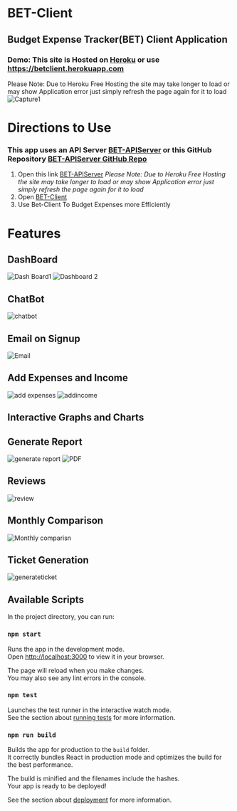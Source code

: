 # BET-Client
## Budget Expense Tracker(BET) Client Application 

### Demo: This site is Hosted on [Heroku](https://betclient.herokuapp.com/) or use https://betclient.herokuapp.com
Please Note: Due to Heroku Free Hosting the site may take longer to load or may show Application error just simply refresh the page again for it to load
![Capture1](https://user-images.githubusercontent.com/67777018/189949158-ed97b4a3-d114-4772-ba36-4244bd721d6e.PNG)

# Directions to Use
### This app uses an API Server [BET-APIServer](https://betserverapi.herokuapp.com/) or this GitHub Repository [BET-APIServer GitHub Repo](https://github.com/kevin46dsa/BET-APIServer)

1. Open this link [BET-APIServer](https://betserverapi.herokuapp.com/) *Please Note: Due to Heroku Free Hosting the site may take longer to load or may show Application error just simply refresh the page again for it to load*
2. Open [BET-Client](https://betclient.herokuapp.com/) 
3. Use Bet-Client To Budget Expenses more Efficiently


# Features

## DashBoard
![Dash Board1](https://user-images.githubusercontent.com/67777018/189949160-3765802d-0a40-4d65-ae13-fe90288081cd.PNG)
![Dashboard 2](https://user-images.githubusercontent.com/67777018/189949162-42d2ba78-bbb9-481e-9aeb-ae6d64bc5fac.PNG)

## ChatBot 
![chatbot](https://user-images.githubusercontent.com/67777018/189949159-c6e95e93-faa5-4055-bd0e-da008c66a6a8.PNG)
## Email on Signup
![Email](https://user-images.githubusercontent.com/67777018/191165177-4a79da8b-79f4-4b94-9430-3db098e8f291.png)
## Add Expenses and Income
![add expenses](https://user-images.githubusercontent.com/67777018/189949156-6a539408-d9e7-4a70-ba81-d0a6c16f6fa6.PNG)
![addincome](https://user-images.githubusercontent.com/67777018/189949157-aa03e662-9e59-449a-a29f-95c93ff0c8c4.PNG)

## Interactive Graphs and Charts

## Generate Report
![generate report](https://user-images.githubusercontent.com/67777018/189949163-9ab30497-57f6-45ec-910f-e516e96a2bc2.PNG)
![PDF](https://user-images.githubusercontent.com/67777018/189949152-87da5f23-acba-41ea-9794-262369cfc2ad.PNG)

## Reviews
![review](https://user-images.githubusercontent.com/67777018/189949154-97d8e24d-48c3-4218-a9c2-9c8a6ae3f029.PNG)
## Monthly Comparison
![Monthly comparisn](https://user-images.githubusercontent.com/67777018/189949151-f7a18007-51d0-4335-96e7-6fa8afa8bebf.PNG)


## Ticket Generation

![generateticket](https://user-images.githubusercontent.com/67777018/189949164-726c8e01-3a9f-401c-b280-3d616ded20b5.PNG)

## Available Scripts

In the project directory, you can run:

### `npm start`

Runs the app in the development mode.\
Open [http://localhost:3000](http://localhost:3000) to view it in your browser.

The page will reload when you make changes.\
You may also see any lint errors in the console.

### `npm test`

Launches the test runner in the interactive watch mode.\
See the section about [running tests](https://facebook.github.io/create-react-app/docs/running-tests) for more information.

### `npm run build`

Builds the app for production to the `build` folder.\
It correctly bundles React in production mode and optimizes the build for the best performance.

The build is minified and the filenames include the hashes.\
Your app is ready to be deployed!

See the section about [deployment](https://facebook.github.io/create-react-app/docs/deployment) for more information.

